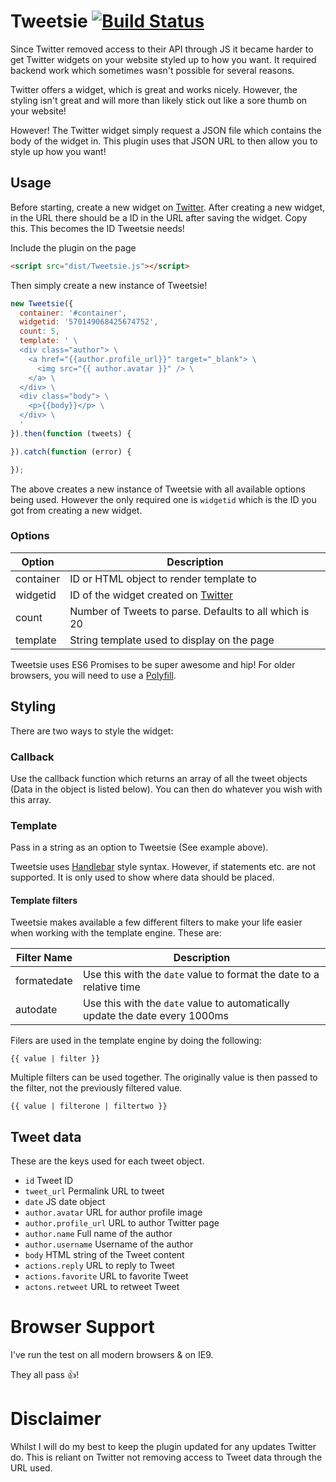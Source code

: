 # Tweetsie [![Build Status](https://travis-ci.org/iamphill/Tweetsie.svg?branch=master)](https://travis-ci.org/iamphill/Tweetsie)

Since Twitter removed access to their API through JS it became harder to get Twitter widgets on your website styled up to how you want. It required backend work which sometimes wasn't possible for several reasons.

Twitter offers a widget, which is great and works nicely. However, the styling isn't great and will more than likely stick out like a sore thumb on your website!

However! The Twitter widget simply request a JSON file which contains the body of the widget in. This plugin uses that JSON URL to then allow you to style up how you want!

## Usage

Before starting, create a new widget on [Twitter](https://twitter.com/settings/widgets). After creating a new widget, in the URL there should be a ID in the URL after saving the widget. Copy this. This becomes the ID Tweetsie needs!

Include the plugin on the page

```html
<script src="dist/Tweetsie.js"></script>
```

Then simply create a new instance of Tweetsie!

```javascript
new Tweetsie({
  container: '#container',
  widgetid: '570149068425674752',
  count: 5,
  template: ' \
  <div class="author"> \
    <a href="{{author.profile_url}}" target="_blank"> \
      <img src="{{ author.avatar }}" /> \
    </a> \
  </div> \
  <div class="body"> \
    <p>{{body}}</p> \
  </div> \
  '
}).then(function (tweets) {

}).catch(function (error) {

});
```

The above creates a new instance of Tweetsie with all available options being used. However the only required one is `widgetid` which is the ID you got from creating a new widget.

### Options

| Option    | Description  |
|-----------|--------------|
| container | ID or HTML object to render template to |
| widgetid  | ID of the widget created on [Twitter](https://twitter.com/settings/widgets) |
| count     | Number of Tweets to parse. Defaults to all which is 20 |
| template  | String template used to display on the page |

Tweetsie uses ES6 Promises to be super awesome and hip! For older browsers, you will need to use a [Polyfill](https://github.com/jakearchibald/es6-promise).

## Styling

There are two ways to style the widget:

### Callback

Use the callback function which returns an array of all the tweet objects (Data in the object is listed below). You can then do whatever you wish with this array.

### Template

Pass in a string as an option to Tweetsie (See example above).

Tweetsie uses [Handlebar](http://handlebarsjs.com/) style syntax. However, if statements etc. are not supported. It is only used to show where data should be placed.

#### Template filters

Tweetsie makes available a few different filters to make your life easier when working with the template engine. These are:

| Filter Name | Description |
| ------------|-------------|
| formatedate | Use this with the `date` value to format the date to a relative time |
| autodate    | Use this with the `date` value to automatically update the date every 1000ms |

Filers are used in the template engine by doing the following:

```
{{ value | filter }}
```

Multiple filters can be used together. The originally value is then passed to the filter, not the previously filtered value.

```
{{ value | filterone | filtertwo }}
```

## Tweet data

These are the keys used for each tweet object.

- `id` Tweet ID
- `tweet_url` Permalink URL to tweet
- `date` JS date object
- `author.avatar` URL for author profile image
- `author.profile_url` URL to author Twitter page
- `author.name` Full name of the author
- `author.username` Username of the author
- `body` HTML string of the Tweet content
- `actions.reply` URL to reply to Tweet
- `actions.favorite` URL to favorite Tweet
- `actons.retweet` URL to retweet Tweet

# Browser Support

I've run the test on all modern browsers & on IE9.

They all pass :+1:!

# Disclaimer

Whilst I will do my best to keep the plugin updated for any updates Twitter do. This is reliant on Twitter not removing access to Tweet data through the URL used.
